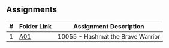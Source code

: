 ## Assignments

|  #  | Folder Link | Assignment Description |
| :-: | ----------- | ---------------------- |
|  1  | [A01](https://github.com/cpuddle/4883-Programming-Techniques/tree/main/Assignments/p10055)| 10055 - Hashmat the Brave Warrior|

